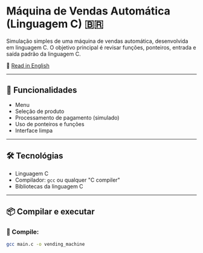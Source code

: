 # Máquina de Vendas Automática (Linguagem C) 🇧🇷

Simulação simples de uma máquina de vendas automática, desenvolvida em linguagem C. O objetivo principal é revisar funções, ponteiros, entrada e saída padrão da linguagem C.


📘 [Read in English](README.md)

---

## 🚀 Funcionalidades

- Menu
- Seleção de produto
- Processamento de pagamento (simulado)
- Uso de ponteiros e funções
- Interface limpa

---

## 🛠 Tecnológias

- Linguagem C
- Compilador: `gcc` ou qualquer "C compiler"
- Bibliotecas da linguagem C

---

## 📦 Compilar e executar

### 🔧 Compile:
```bash
gcc main.c -o vending_machine
